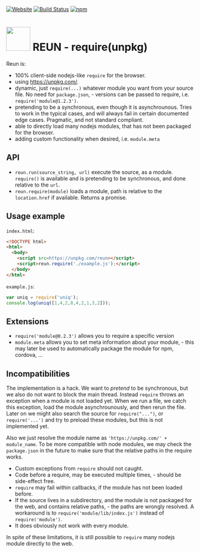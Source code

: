 [![Website](https://img.shields.io/website-up-down-green-red/https/reun.solsort.com.svg)](https://reun.solsort.com/)
[![Build Status](https://travis-ci.org/solsort/reun.svg?branch=master)](https://travis-ci.org/solsort/reun)
[![npm](https://img.shields.io/npm/v/reun.svg)](https://www.npmjs.com/package/reun)

# <img src=https://reun.solsort.com/icon.png width=64 height=64> REUN - require(unpkg) 

Reun is:

- 100% client-side nodejs-like `require` for the browser.
- using https://unpkg.com/.
- dynamic, just `require(...)` whatever module you want from your source file. No need for `package.json`, - versions can be passed to require, i.e. `require('module@1.2.3')`.
- pretending to be a synchronous, even though it is asynchrounous. Tries to work in the typical cases, and will always fail in certain documented edge cases. Pragmatic, and not standard compliant.
- able to directly load many nodejs modules, that has not been packaged for the browser.
- adding custom functionality when desired, i.e. `module.meta`

## API

- `reun.run(source_string, url)` execute the source, as a module. `require()` is available and is pretending to be synchronous, and done relative to the `url`.
- `reun.require(module)` loads a module, path is relative to the `location.href` if available. Returns a promise.

## Usage example

`index.html`:
```html
<!DOCTYPE html>
<html>
  <body>
    <script src=https://unpkg.com/reun></script>
    <script>reun.require('./example.js');</script>
  </body>
</html>
```

`example.js`:
```javascript
var uniq = require('uniq');
console.log(uniq([1,4,2,8,4,2,1,3,2]));
```

## Extensions

- `require('module@0.2.3')` allows you to require a specific version
- `module.meta` allows you to set meta information about your module, - this may later be used to automatically package the module for npm, cordova, ...

## Incompatibilities

The implementation is a hack. We want to _pretend_ to be synchronous, but we also do not want to block the main thread. Instead `require` throws an exception when a module is not loaded yet. When we run a file, we catch this exception, load the module asynchrounously, and then rerun the file. Later on we might also search the source for `require("...")`, or `require('...')` and try to preload these modules, but this is not implemented yet.

Also we just resolve the module name as `'https://unpkg.com/' + module_name`. To be more compatible with node modules, we may check the `package.json` in the future to make sure that the relative paths in the require works.

- Custom exceptions from `require` should not caught.
- Code before a require, may be executed multiple times, - should be side-effect free.
- `require` may fail within callbacks, if the module has not been loaded before.
- If the source lives in a subdirectory, and the module is not packaged for the web, and contains relative paths, - the paths are wrongly resolved. A workaround is to `require('module/lib/index.js')` instead of `require('module')`.
- It does obviously not work with every module.

In spite of these limitations, it is still possible to `require` many nodejs module directly to the web.
